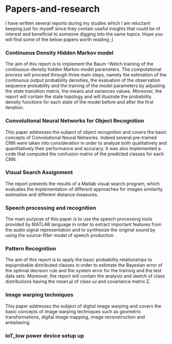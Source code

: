 # Papers-and-research

I have written several reports during my studies which I am reluctant keeping just for myself since they contain useful insights that could be of interest and beneficial to someone digging into the same topics.
Hope you will find some of the below papers worth reading ;)

### Continuous Density Hidden Markov model 
 The aim of this report is to implement the Baum –Welch training of the continuous-density hidden Markov model parameters.
 The computational process will proceed through three main steps, namely the estimation of the continuous output probability densities, the evaluation of the observation
 sequence probability and the training of the model parameters by adjusting the state transition matrix, the means and variances values. Moreover, the report will contain
 the state topology and will illustrate the probability density functions for each state of the model before and after the first iteration.

### Convolutional Neural Networks for Object Recognition
This paper addresses the subject of object recognition and covers the basic concepts of Convolutional Neural Networks. Indeed several pre-trained CNN were taken into consideration in order to analyze both qualitatively and quantitatively their performance and accuracy. 
It was also implemented a code that computed the confusion matrix of the predicted classes for each CNN.

### Visual Search Assignment
The report presents the results of a Matlab visual search program, which evaluates the implementation of different approaches for images similarity estimation and different distance measures.

### Speech processing and recognition
The main purpose of this paper is to use the speech processing tools provided by MATLAB language in order to extract important features from  the audio signal representation and to synthesize the original sound by using the source-filter model of speech production

### Pattern Recognition
The aim of this report is to apply the basic probability relationships to equiprobable distributed classes in order to estimate the Bayesian error of the optimal decision rule and the system error for the training and the test data sets. Moreover, the report will contain the analysis and sketch of class distributions having the mean μi of class ωi and covariance matrix Σ.

### Image warping techniques
This paper addresses the subject of digital image warping and covers the basic concepts of image warping techniques such as geometric transformations, 
digital image mapping, image reconstruction and antialiasing.

### IoT_low power device setup up
